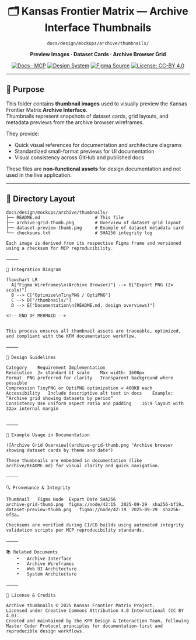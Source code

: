 <div align="center">

# 🗂️ Kansas Frontier Matrix — Archive Interface Thumbnails  
`docs/design/mockups/archive/thumbnails/`

**Preview Images · Dataset Cards · Archive Browser Grid**

[![Docs · MCP](https://img.shields.io/badge/Docs-MCP-blue)](../../../../../../../docs/)
[![Design System](https://img.shields.io/badge/Design-System-green)](../../../../../../../docs/design/)
[![Figma Source](https://img.shields.io/badge/Figma-Archive%20Thumbnails-purple)](../../figma-refs.json)
[![License: CC-BY 4.0](https://img.shields.io/badge/License-CC--BY%204.0-lightgrey)](../../../../../../../LICENSE)

</div>

---

## 🎯 Purpose

This folder contains **thumbnail images** used to visually preview the Kansas Frontier Matrix **Archive Interface**.  
Thumbnails represent snapshots of dataset cards, grid layouts, and metadata previews from the archive browser wireframes.  

They provide:
- Quick visual references for documentation and architecture diagrams  
- Standardized small-format previews for UI documentation  
- Visual consistency across GitHub and published docs  

These files are **non-functional assets** for design documentation and not used in the live application.

---

## 📁 Directory Layout

```text
docs/design/mockups/archive/thumbnails/
├── README.md                     # This file
├── archive-grid-thumb.png        # Overview of dataset grid layout
├── dataset-preview-thumb.png     # Example of dataset metadata card
└── checksums.txt                 # SHA256 integrity log

Each image is derived from its respective Figma frame and versioned using a checksum for MCP reproducibility.

⸻

🧩 Integration Diagram

flowchart LR
  A["Figma Wireframes\n(Archive Browser)"] --> B["Export PNG (2× scale)"]
  B --> C["Optimize\nTinyPNG / OptiPNG"]
  C --> D["/thumbnails/"]
  D --> E["Documentation\n(README.md, design overviews)"]

<!-- END OF MERMAID -->


This process ensures all thumbnail assets are traceable, optimized, and compliant with the KFM documentation workflow.

⸻

🎨 Design Guidelines

Category	Requirement	Implementation
Resolution	2× standard UI scale	Max width: 1600px
Format	PNG preferred for clarity	Transparent background where possible
Compression	TinyPNG or OptiPNG optimization	< 400KB each
Accessibility	Include descriptive alt text in docs	Example: “Archive grid showing datasets by period”
Consistency	Use uniform aspect ratio and padding	16:9 layout with 32px internal margin


⸻

🧠 Example Usage in Documentation

![Archive Grid Overview](archive-grid-thumb.png "Archive browser showing dataset cards by theme and date")

These thumbnails are embedded in documentation (like archive/README.md) for visual clarity and quick navigation.

⸻

🔍 Provenance & Integrity

Thumbnail	Figma Node	Export Date	SHA256
archive-grid-thumb.png	figma://node/42:15	2025-09-29	sha256-bf19…
dataset-preview-thumb.png	figma://node/42:19	2025-09-29	sha256-ef3a…

Checksums are verified during CI/CD builds using automated integrity validation scripts per MCP reproducibility standards.

⸻

📚 Related Documents
	•	Archive Interface
	•	Archive Wireframes
	•	Web UI Architecture
	•	System Architecture

⸻

📜 License & Credits

Archive thumbnails © 2025 Kansas Frontier Matrix Project.
Licensed under Creative Commons Attribution 4.0 International (CC BY 4.0).
Created and maintained by the KFM Design & Interaction Team, following Master Coder Protocol principles for documentation-first and reproducible design workflows.

